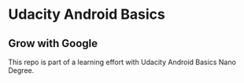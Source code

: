 # Udacity Android Basics
## Grow with Google

This repo is part of a learning effort with Udacity Android Basics Nano Degree.